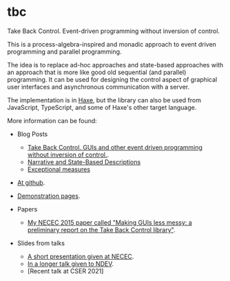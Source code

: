 # tbc
Take Back Control. Event-driven programming without inversion of control.

This is a process-algebra-inspired and monadic approach to event driven programming and parallel programming.

The idea is to replace ad-hoc approaches
and state-based approaches with an approach that is more like good old sequential (and parallel) programming. It can be used 
for designing the control aspect of graphical user interfaces and asynchronous communication with a server.

The implementation is in [Haxe](https://haxe.org/), but the library can also be used from JavaScript, TypeScript, and some of Haxe's other target language.

More information can be found:

* Blog Posts

	* [Take Back Control. GUIs and other event driven programming without inversion of control.](http://sourcephile.blogspot.com/2015/05/take-back-control-guis-and-other-event.html).
	* [Narrative and State-Based Descriptions](http://sourcephile.blogspot.com/2016/12/narrative-and-state-based-descriptions.html)
	* [Exceptional measures](http://sourcephile.blogspot.com/2017/12/exceptions-in-tbc-library.html)

* [At github](https://github.com/theodore-norvell/tbc).
* [Demonstration pages](frontpage/index.html).
* Papers
    *  [My NECEC 2015 paper called "Making GUIs less messy: a preliminary report on the Take Back Control library"](http://www.engr.mun.ca/~theo/Publications/NECEC15-Norvell.pdf).

* Slides from talks
    * [A short presentation given at NECEC](http://www.engr.mun.ca/~theo/Publications/TBC-NECEC-2015-slides.pdf).
    * [In a longer talk given to NDEV](http://www.engr.mun.ca/~theo/Publications/Talk-for-NDev-on-TBC.pdf).
    * [Recent talk at CSER 2021]